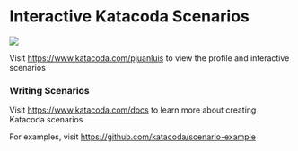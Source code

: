 # Interactive Katacoda Scenarios

[![](http://shields.katacoda.com/katacoda/pjuanluis/count.svg)](https://www.katacoda.com/pjuanluis "Get your profile on Katacoda.com")

Visit https://www.katacoda.com/pjuanluis to view the profile and interactive scenarios

### Writing Scenarios
Visit https://www.katacoda.com/docs to learn more about creating Katacoda scenarios

For examples, visit https://github.com/katacoda/scenario-example
